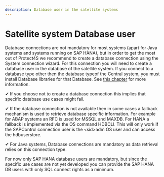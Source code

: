 ```yaml
---
description: Database user in the satellite systems
---
```


# Satellite system Database user

Database connections are not mandatory for most systems (apart for Java systems and systems running on SAP HANA), but in order to get the most out of Protect4S we recommend to create a database connection using the System connection wizard. For this connection you will need to create a database user in the database of the satellite system. If you connect to a database type other then the database typeof the Central system, you must install Database libraries for that Database. See [this chapter](../../../troubleshooting/heterogeneous-db-connections-and-installing-db-libraries/) for more information.

✔ If you choose not to create a database connection this implies that specific database use cases might fail.

✔ If the database connection is not available then in some cases a fallback mechanism is used to retrieve database specific information. For example for ABAP systems an RFC is used for MSSQL and MAXDB. For HANA a fallback is implemented via the OS command HDBCLI. This will only work if the SAPControl connection user is the \<sid>adm OS user and can access the hdbuserstore.

✔ For Java systems, Database connections are mandatory as data retrieval relies on this connection type.

For now only SAP HANA database users are mandatory, but since the specific use cases are not yet developed you can provide the SAP HANA DB users with only SQL connect rights as a minimum.

